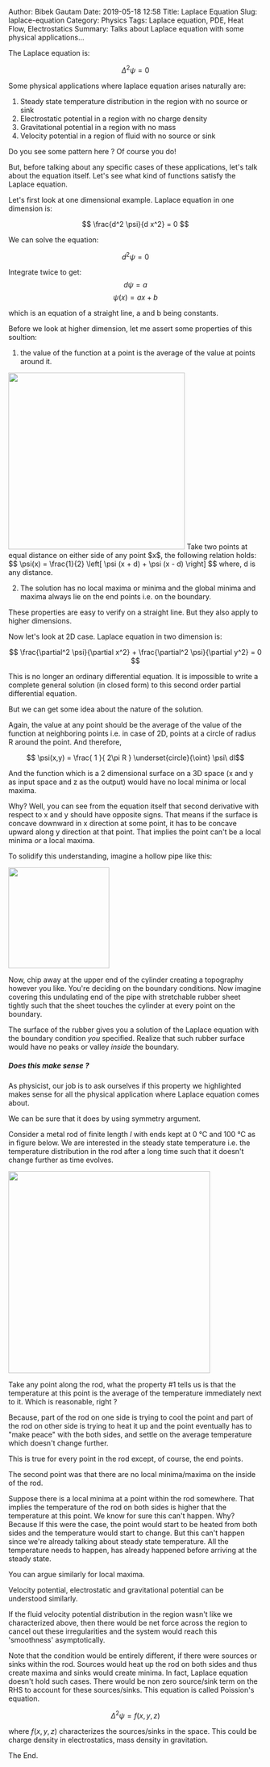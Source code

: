 Author: Bibek Gautam
Date: 2019-05-18 12:58
Title: Laplace Equation
Slug: laplace-equation
Category: Physics
Tags: Laplace equation, PDE, Heat Flow, Electrostatics
Summary: Talks about Laplace equation with some physical applications...

The Laplace equation is:

$$\Delta^2 \psi  = 0 $$

Some physical applications where laplace equation arises naturally are:  

1. Steady state temperature distribution in the region with no source or sink
2. Electrostatic potential in a region with no charge density
3. Gravitational potential in a region with no mass
4. Velocity potential in a region of fluid with no source or sink

Do you see some pattern here ? Of course you do!


But, before talking about any specific cases of these applications, let's talk about the equation itself.
Let's see what kind of functions satisfy the Laplace equation.

Let's first look at one dimensional example. Laplace equation in one dimension is:

$$ \frac{d^2 \psi}{d x^2} = 0 $$

We can solve the equation:

$$ d^2 \psi = 0 $$

Integrate twice to get:
$$ d \psi = a $$
$$ \psi(x) = ax + b $$

which is an equation of a straight line, a and b being constants.


Before we look at higher dimension, let me assert some properties of this soultion:  

1. the value of the function at a point is the average of the value at points around it.  
  <img src="/images/st-line-average.png" width='350' class='center'/>  
   Take two points at equal distance on either side of any point $x$, the following relation holds:
  $$ \psi(x) = \frac{1}{2} \left[ \psi (x + d) + \psi (x - d) \right] $$  
  where, d is any distance.

2. The solution has no local maxima or minima and the global minima and maxima always lie on the
   end points i.e. on the boundary.

These properties are easy to verify on a straight line. But they also apply to higher dimensions.

Now let's look at 2D case. Laplace equation in two dimension is:

$$ \frac{\partial^2 \psi}{\partial x^2} + \frac{\partial^2 \psi}{\partial y^2} = 0 $$

This is no longer an ordinary differential equation. It is impossible to write a complete general
solution (in closed form) to this second order partial differential equation.

But we can get some idea about the nature of the solution.

Again, the value at any point should be the average of the value of the function at neighboring
points i.e. in case of 2D, points at a circle of radius R around the point. And therefore,

$$ \psi(x,y) = \frac{ 1 }{ 2\pi R } \underset{circle}{\oint} \psi\ dl$$

And the function which is a 2 dimensional surface on a 3D space (x and y as input space and z as
the output) would have no local minima or local maxima.

Why? Well, you can see from the equation itself that second derivative with respect to x and y
should have opposite signs. That means if the surface is concave downward in x direction at some
point, it has to be concave upward along y direction at that point. That implies the point can't be
a local minima *or* a local maxima.

To solidify this understanding, imagine a hollow pipe like this:

<img src="/images/cylinder.png" width='200' class='center'/>

Now, chip away at the upper end of the cylinder creating a topography however you like. You're deciding
on the boundary conditions. Now imagine covering this undulating end of the pipe with stretchable
rubber sheet tightly such that the sheet touches the cylinder at every point on the boundary.

The surface of the rubber gives you a solution of the Laplace equation with the boundary condition
*you* specified. Realize that such rubber surface would have no peaks or valley *inside* the boundary.

##### Does this make sense ?
As physicist, our job is to ask ourselves if this property we highlighted makes sense for all the
physical application where Laplace equation comes about.

We can be sure that it does by using symmetry argument.

Consider a metal rod of finite length $l$ with ends kept at 0 &deg;C and 100 &deg;C as in figure
below. We are interested in the steady state temperature i.e. the temperature distribution in the rod
after a long time such that it doesn't change further as time evolves.

<img src="/images/rod.png" width='400' class='center'/>

Take any point along the rod, what the property #1 tells us is that the temperature at this point is
the average of the temperature immediately next to it. Which is reasonable, right ?

<!img src="/images/temp-grad.png" align=centerwidth='150' height='20'/!>

Because, part of the rod on one side is trying to cool the point and part of the rod on other side is
trying to heat it up and the point eventually has to "make peace" with the both sides, and settle on
the average temperature which doesn't change further.

This is true for every point in the rod except, of course, the end points.

The second point was that there are no local minima/maxima on the inside of the rod.

Suppose there is a local minima at a point within the rod somewhere. That implies the temperature of the
rod on both sides is higher that the temperature at this point. We know for sure this can't happen. Why?
Because If this were the case, the point would start to be heated from both sides and the temperature would
start to change. But this can't happen since we're already talking about steady state temperature. All the temperature needs to happen, has already happened before arriving at the steady state.

You can argue similarly for local maxima.

Velocity potential, electrostatic and gravitational potential can be understood similarly.

If the fluid velocity potential distribution in the region wasn't like we characterized above, then
there would be net force across the region to cancel out these irregularities and the system would
reach this 'smoothness' asymptotically.

Note that the condition would be entirely different, if there were sources or sinks within the rod.
Sources would heat up the rod on both sides and thus create maxima and sinks would create
minima. In fact, Laplace equation doesn't hold such cases. There would be non zero source/sink term
on the RHS to account for these sources/sinks. This equation is called Poission's equation.

$$\Delta^2 \psi  = f(x,y,z) $$

where $f(x,y,z)$ characterizes the sources/sinks in the space. This could be charge density in
electrostatics, mass density in gravitation.

The End.
